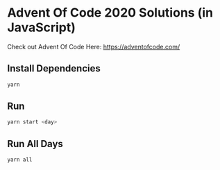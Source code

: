 # Advent Of Code 2020 Solutions (in JavaScript)

Check out Advent Of Code Here: https://adventofcode.com/

## Install Dependencies

```bash
yarn
```

## Run

```bash
yarn start <day>
```

## Run All Days
```bash
yarn all
```
